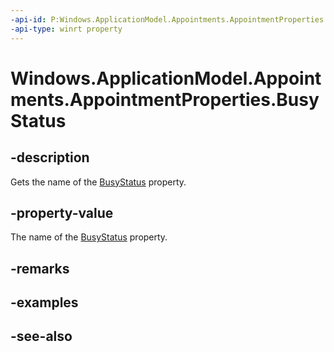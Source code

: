 ```yaml
---
-api-id: P:Windows.ApplicationModel.Appointments.AppointmentProperties.BusyStatus
-api-type: winrt property
---
```


<!-- Property syntax
public string BusyStatus { get; }
-->

# Windows.ApplicationModel.Appointments.AppointmentProperties.BusyStatus

## -description
Gets the name of the [BusyStatus](appointment_busystatus.md) property.

## -property-value
The name of the [BusyStatus](appointment_busystatus.md) property.

## -remarks

## -examples

## -see-also
